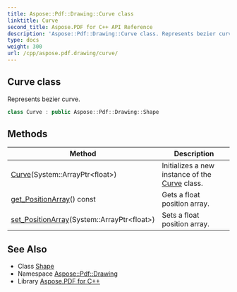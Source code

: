 ```yaml
---
title: Aspose::Pdf::Drawing::Curve class
linktitle: Curve
second_title: Aspose.PDF for C++ API Reference
description: 'Aspose::Pdf::Drawing::Curve class. Represents bezier curve in C++.'
type: docs
weight: 300
url: /cpp/aspose.pdf.drawing/curve/
---
```

## Curve class


Represents bezier curve.

```cpp
class Curve : public Aspose::Pdf::Drawing::Shape
```

## Methods

| Method | Description |
| --- | --- |
| [Curve](./curve/)(System::ArrayPtr\<float\>) | Initializes a new instance of the [Curve](./) class. |
| [get_PositionArray](./get_positionarray/)() const | Gets a float position array. |
| [set_PositionArray](./set_positionarray/)(System::ArrayPtr\<float\>) | Sets a float position array. |
## See Also

* Class [Shape](../shape/)
* Namespace [Aspose::Pdf::Drawing](../)
* Library [Aspose.PDF for C++](../../)
